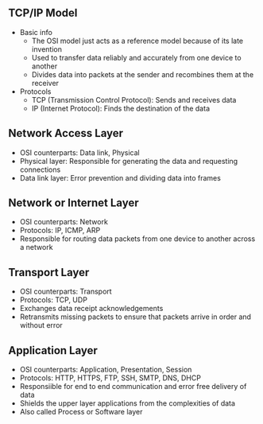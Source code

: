 ## TCP/IP Model
- Basic info
  - The OSI model just acts as a reference model because of its late invention
  - Used to transfer data reliably and accurately from one device to another
  - Divides data into packets at the sender and recombines them at the receiver
- Protocols
  - TCP (Transmission Control Protocol): Sends and receives data
  - IP (Internet Protocol): Finds the destination of the data

## Network Access Layer
- OSI counterparts: Data link, Physical
- Physical layer: Responsible for generating the data and requesting connections
- Data link layer: Error prevention and dividing data into frames

## Network or Internet Layer
- OSI counterparts: Network
- Protocols: IP, ICMP, ARP
- Responsible for routing data packets from one device to another across a network

## Transport Layer
- OSI counterparts: Transport
- Protocols: TCP, UDP
- Exchanges data receipt acknowledgements
- Retransmits missing packets to ensure that packets arrive in order and without error

## Application Layer
- OSI counterparts: Application, Presentation, Session
- Protocols: HTTP, HTTPS, FTP, SSH, SMTP, DNS, DHCP
- Responsiible for end to end communication and error free delivery of data
- Shields the upper layer applications from the complexities of data
- Also called Process or Software layer
